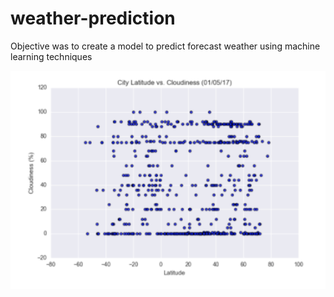 # weather-prediction
Objective was to create a model to predict forecast weather using machine learning techniques



![cloudiness](Images/cloudiness.png)
